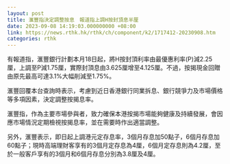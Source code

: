 ```yaml
---
layout: post
title: 滙豐指決定調整按息　報道指上調H按封頂息半厘
date: 2023-09-08 14:19:03.000000000 +08:00
link: https://news.rthk.hk/rthk/ch/component/k2/1717412-20230908.htm
categories: rthk
---
```


有報道指，滙豐銀行計劃本月18日起，將H按封頂利率由最優惠利率(P)減2.25厘，上調至P減1.75厘，實際封頂息由3.625厘增至4.125厘。不過，按揭現金回贈由原先最高可達3.1%大幅削減至1.75%。 

滙豐回覆本台查詢時表示，考慮到近日香港銀行同業拆息、銀行競爭力及市場價格等多項因素，決定調整按揭息率。

滙豐指，作為主要市場參與者，致力確保本港按揭市場能夠健康及持續發展，會因應市場情況定期檢視按揭息率，並在需要時作出適當調整。

另外，滙豐表示，即日起上調港元定存息率，3個月存息加50點子，6個月存息加60點子；現時高端理財客享有的3個月定存息為4厘，6個月定存息則為4.2厘，至於一般客戶享有的3個月和6個月存息分別為3.8厘及4厘。
